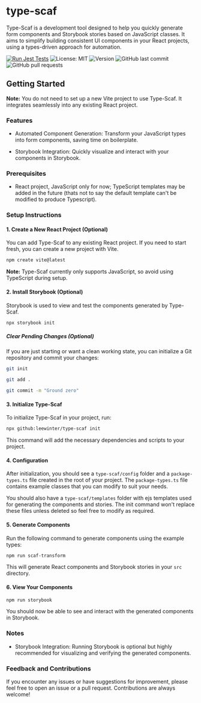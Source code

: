 # type-scaf

Type-Scaf is a development tool designed to help you quickly generate form components and Storybook stories based on JavaScript classes. It aims to simplify building consistent UI components in your React projects, using a types-driven approach for automation.

[![Run Jest Tests](https://github.com/leewinter/type-scaf/actions/workflows/jest-tests.yaml/badge.svg)](https://github.com/leewinter/type-scaf/actions/workflows/jest-tests.yaml)
![License: MIT](https://img.shields.io/github/license/leewinter/type-scaf)
![Version](https://img.shields.io/github/package-json/v/leewinter/type-scaf)
![GitHub last commit](https://img.shields.io/github/last-commit/leewinter/type-scaf)
![GitHub pull requests](https://img.shields.io/github/issues-pr/leewinter/type-scaf)

## Getting Started

**Note:** You do not need to set up a new Vite project to use Type-Scaf. It integrates seamlessly into any existing React project.

### Features

- Automated Component Generation: Transform your JavaScript types into form components, saving time on boilerplate.

- Storybook Integration: Quickly visualize and interact with your components in Storybook.

### Prerequisites

- React project, JavaScript only for now; TypeScript templates may be added in the future (thats not to say the default template can't be modified to produce Typescript).

### Setup Instructions

#### 1. Create a New React Project (Optional)

You can add Type-Scaf to any existing React project. If you need to start fresh, you can create a new project with Vite.

```Bash
npm create vite@latest
```

**Note:** Type-Scaf currently only supports JavaScript, so avoid using TypeScript during setup.

#### 2. Install Storybook (Optional)

Storybook is used to view and test the components generated by Type-Scaf.

```Bash
npx storybook init
```

##### Clear Pending Changes (Optional)

If you are just starting or want a clean working state, you can initialize a Git repository and commit your changes:

```Bash
git init

git add .

git commit -m "Ground zero"
```

#### 3. Initialize Type-Scaf

To initialize Type-Scaf in your project, run:

```Bash
npx github:leewinter/type-scaf init
```

This command will add the necessary dependencies and scripts to your project.

#### 4. Configuration

After initialization, you should see a `type-scaf/config` folder and a `package-types.ts` file created in the root of your project. The `package-types.ts` file contains example classes that you can modify to suit your needs.

You should also have a `type-scaf/templates` folder with ejs templates used for generating the components and stories. The init command won't replace these files unless deleted so feel free to modify as required.

#### 5. Generate Components

Run the following command to generate components using the example types:

```Bash
npm run scaf-transform
```

This will generate React components and Storybook stories in your `src` directory.

#### 6. View Your Components

```Bash
npm run storybook
```

You should now be able to see and interact with the generated components in Storybook.

### Notes

- Storybook Integration: Running Storybook is optional but highly recommended for visualizing and verifying the generated components.

### Feedback and Contributions

If you encounter any issues or have suggestions for improvement, please feel free to open an issue or a pull request. Contributions are always welcome!
